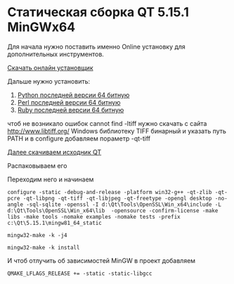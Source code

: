 # Статическая сборка QT 5.15.1 MinGWx64

Для начала нужно поставить именно Online установку для дополнительных инструментов.

[Скачать онлайн установщик](http://download.qt.io/official_releases/online_installers/qt-unified-windows-x86-online.exe "Скачать онлайн установщик")


Дальше нужно установить:
1. [Python последней версии 64 битную](https://www.python.org/ftp/python/3.8.3/python-3.8.3-amd64.exe "Python последней версии 64 битную")
2. [Perl последней версии 64 битную](http://strawberryperl.com/download/5.30.2.1/strawberry-perl-5.30.2.1-64bit.msi "Perl последней версии 64 битную")
3. [Ruby последней версии 64 битную](https://github.com/oneclick/rubyinstaller2/releases/download/RubyInstaller-2.7.1-1/rubyinstaller-2.7.1-1-x64.exe "Ruby последней версии 64 битную")

чтоб не возникало ошибок cannot find -ltiff нужно скачать с сайта http://www.libtiff.org/ Windows библиотеку TIFF бинарный и указать путь PATH и в configure добавляем пораметр -qt-tiff

[Далее скачиваем исходник QT](http://download.qt.io/official_releases/qt/5.15/5.15.0/single/qt-everywhere-src-5.15.0.zip "Далее скачиваем исходник QT")

Распаковываем его

Переходим него и начинаем

`configure -static -debug-and-release -platform win32-g++ -qt-zlib -qt-pcre -qt-libpng -qt-tiff -qt-libjpeg -qt-freetype -opengl desktop -no-angle -sql-sqlite -openssl -I d:\Qt\Tools\OpenSSL\Win_x64\include -L d:\Qt\Tools\OpenSSL\Win_x64\lib  -opensource -confirm-license -make libs -make tools -nomake examples -nomake tests -prefix c:\Qt\5.15.1\mingw81_64_static`

`mingw32-make -k -j4`

`mingw32-make -k install`

И чтоб отлучить об зависимостей MinGW в проект добавляем

`QMAKE_LFLAGS_RELEASE += -static -static-libgcc`
